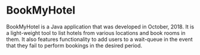 # BookMyHotel
BookMyHotel is a Java application that was developed in October, 2018. It is a light-weight tool to list hotels from various locations and book rooms in them. It also features functionality to add users to a wait-queue in the event that they fail to perform bookings in the desired period. 
